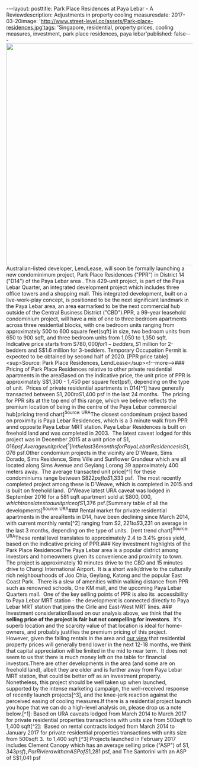 ---layout: posttitle: Park Place Residences at Paya Lebar - A Reviewdescription: Adjustments in property cooling measuresdate: 2017-03-20image: 'http://www.street-level.co/assets/Park-place-residences.jpg'tags: 'Singapore, residential, property prices, cooling measures, investment, park place residences, paya lebar'published: false---<img src="{{site.url}}/assets/Park-place-residences.jpg" width="600px"><br>Australian-listed developer, LendLease, will soon be formally launching a new condominimum project, Park Place Residences ("PPR") in District 14 ("D14") of the Paya Lebar area . This 429-unit project, is part of the Paya Lebar Quarter, an integrated development project which includes three office towers and a shopping mall. This integrated development, built on a live-work-play concept, is positioned to be the next significant landmark in the Paya Lebar area, an area earmarked to be the next commercial hub outside of the Central Business District ("CBD").PPR, a 99-year leasehold condominium project, will have a mix of one to three bedroom apartments across three residential blocks, with one bedroom units ranging from approximately 500 to 600 square feet(sqft) in size, two bedroom units from 650 to 900 sqft, and three bedroom units from 1,050 to 1,350 sqft.  Indicative price starts from S$780,000 for 1-bedders, S$1 million for 2-bedders and S$1.6 million for 3-bedders. Temporary Occupation Permit is expected to be obtained by second half of 2020. [PPR price table]<sup>Source: Park Place Residences, LendLease</sup><!--more-->### Pricing of Park Place Residences relative to other private residential apartments in the areaBased on the indicative price, the unit price of PPR is approximately S$1,300 - 1,450 per square feet(psf), depending on the type of unit.  Prices of private residential apartments in D14[^1] have generally transacted between S$1,200 to S$1,400 psf in the last 24 months.  The pricing for PPR sits at the top end of this range, which we believe reflects the premium location of being in the centre of the Paya Lebar commercial hub[pricing trend chart]<sup>Source: URA</sup>The closest condominum project based on proximity is Paya Lebar Residences, which is a 3 minute walk from PPR annd opposite Paya Lebar MRT station. Paya Lebar Residences is built on freehold land and was completed in 2003.  The latest caveat lodged for this project was in December 2015 at a unit price of S$1,016 psf.  Average unit price[^1] in the last 36 months for Paya Lebar Residences is S$1,076 psf.Other condomium projects in the vicinity are D'Weave, Sims Dorado, Sims Residence, Sims Ville and Sunflower Grandeur which are all located along Sims Avenue and Geylang Lorong 39 approximately 400 meters away.  The average transacted unit price[^1] for these condominiums range between S$822 psf to S$1,333 psf.  The most recently completed project among these is D'Weave, which is completed in 2015 and is built on freehold land.  D'Weave latest URA caveat was lodged in September 2016 for a 581 sqft apartment sold at S$800,000, which translates to a unit price of S$1,376 psf.[Summary table of all the developments]<sup>Source: URA</sup>### Rental market for private residential apartments in the areaRents in D14, have been declining since March 2014, with current monthly rents[^2] ranging from S$2,221 to S$3,231 on average in the last 3 months, depending on the type of units.  [rent trend chart]<sup>Source: URA</sup>These rental level translates to approximately 2.4 to 3.4% gross yield, based on the indicative pricing of PPR.### Key investment highlights of the Park Place ResidencesThe Paya Lebar area is a popular district among investors and homeowners given its convenience and proximity to town. The project is approximately 10 minutes drive to the CBD and 15 minutes drive to Changi International Airport.  It is a short walk/drive to the culturally rich neighbourhoods of Joo Chia, Geylang, Katong and the popular East Coast Park.  There is a slew of amenities within walking distance from PPR such as renowned schools, One KM mall, and the upcoming Paya Lebar Quarters mall.  One of the key selling points of PPR is also its  accessibility to Paya Lebar MRT station - the development is connected directly to Paya Lebar MRT station that joins the Cirle and East-West MRT lines. ### Investment considerationBased on our analysis above, we think that the **selling price of the project is fair but not compelling for investors**.  It's superb location and the scarcity value of that location is ideal for home-owners, and probably justifies the premium pricing of this project.  However, given the falling rentals in the area and [our view](http://www.street-level.co/2017/03/14/sg-resi-properties-how-will-the-easing-of-cooling-measures-impact-property-prices.html) that residential property prices will generally trend lower in the next 12-18 months, we think that capital appreciation will be limited in the mid to near term.  It does not seem to us that there is much money left on the table for financial investors.There are other developments in the area (and some are on freehold land), albeit they are older and is further away from Paya Lebar MRT station, that could be better off as an investment property.  Nonetheless, this project should be well taken up when launched, supported by the intense marketing campaign, the well-received response of recently launch projects[^3], and the knee-jerk reaction against the perceived easing of cooling measures.If there is a residential project launch you hope that we can do a high-level analysis on, please drop us a note below.[^1]: Based on URA caveats lodged from March 2014 to March 2017 for private residential properties transactions with units size from 500sqft to 1,400 sqft[^2]:  Based on rental contracts lodged from March 2014 to January 2017 for private residential properties transactions with units size from 500sqft 3.  to 1,400 sqft [^3]:Projects launched in February 2017 includes Clement Canopy which has an average selling price ("ASP") of S$1,343 psf), Par Riviera with an ASP of S$1,281 psf, and The Santorini with an ASP of S$1,041 psf
